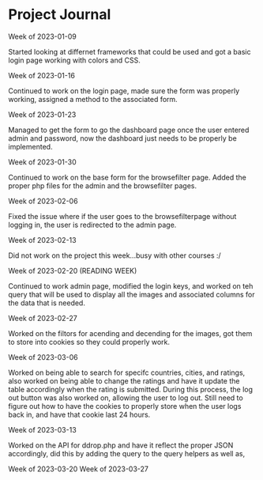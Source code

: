 # Project Journal

Week of 2023-01-09

Started looking at differnet frameworks that could be used and got a basic login page working with colors and CSS. 

Week of 2023-01-16

Continued to work on the login page, made sure the form was properly working, assigned a method to the associated form.

Week of 2023-01-23

Managed to get the form to go the dashboard page once the user entered admin and password, now the dashboard just needs to be properly be implemented.

Week of 2023-01-30

Continued to work on the base form for the browsefilter page. Added the proper php files for the admin and the browsefilter pages. 

Week of 2023-02-06

Fixed the issue where if the user goes to the browsefilterpage without logging in, the user is redirected to the admin page.

Week of 2023-02-13

Did not work on the project this week...busy with other courses :/

Week of 2023-02-20 (READING WEEK)

Continued to work admin page, modified the login keys, and worked on teh query that will be used to display all the images and associated columns for the data that is needed.

Week of 2023-02-27

Worked on the filtors for acending and decending for the images, got them to store into cookies so they could properly work.

Week of 2023-03-06

Worked on being able to search for specifc countries, cities, and ratings, also worked on being able to change the ratings and have it update the table accordingly when the rating is submitted. During this process, the log out button was also worked on, allowing the user to log out. Still need to figure out how to have the cookies to properly store when the user logs back in, and have that cookie last 24 hours.

Week of 2023-03-13

Worked on the API for ddrop.php and have it reflect the proper JSON accordingly, did this by adding the query to the query helpers as well as,

Week of 2023-03-20
Week of 2023-03-27